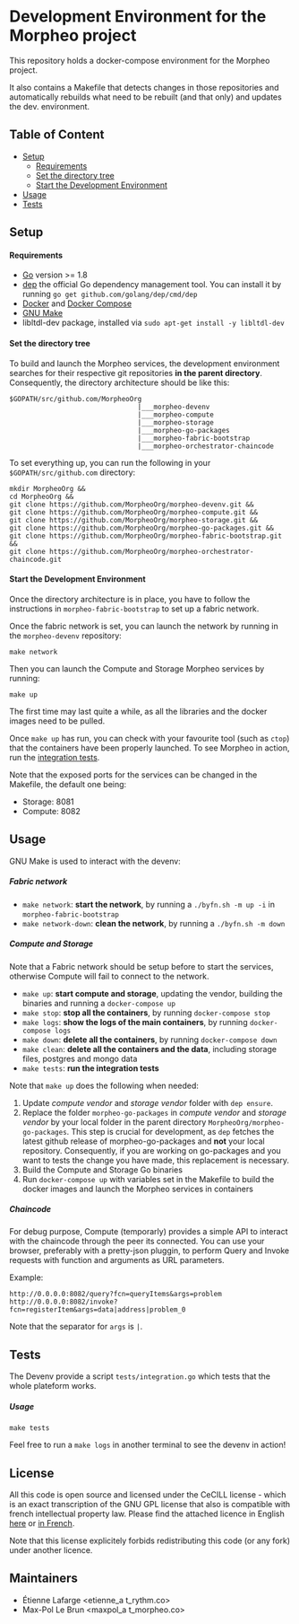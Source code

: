 # Development Environment for the Morpheo project

This repository holds a docker-compose environment for the Morpheo project.

It also contains a Makefile that detects changes in those repositories and
automatically rebuilds what need to be rebuilt (and that only) and updates the
dev. environment.

## Table of Content
- [Setup](#setup)
    - [Requirements](#requirements)
    - [Set the directory tree](#set-the-directory-tree)
    - [Start the Development Environment](#start-the-development-environment)
- [Usage](#usage)
- [Tests](#tests)

## Setup
#### Requirements
* [Go](https://golang.org/doc/install) version >= 1.8
* [dep](https://github.com/golang/dep) the official Go dependency management tool. You can install it by running `go get github.com/golang/dep/cmd/dep`
* [Docker](https://docs.docker.com/engine/installation/) and [Docker Compose](https://docs.docker.com/compose/install/)
* [GNU Make](https://www.gnu.org/software/make/)
* libltdl-dev package, installed via `sudo apt-get install -y libltdl-dev`

#### Set the directory tree
To build and launch the Morpheo services, the development environment searches for their respective git repositories **in the parent directory**. Consequently, the directory architecture should be like this:
```
$GOPATH/src/github.com/MorpheoOrg
                                |___morpheo-devenv
                                |___morpheo-compute
                                |___morpheo-storage
                                |___morpheo-go-packages
                                |___morpheo-fabric-bootstrap
                                |___morpheo-orchestrator-chaincode
```

To set everything up, you can run the following in your `$GOPATH/src/github.com` directory:
```
mkdir MorpheoOrg &&
cd MorpheoOrg &&
git clone https://github.com/MorpheoOrg/morpheo-devenv.git &&
git clone https://github.com/MorpheoOrg/morpheo-compute.git &&
git clone https://github.com/MorpheoOrg/morpheo-storage.git &&
git clone https://github.com/MorpheoOrg/morpheo-go-packages.git &&
git clone https://github.com/MorpheoOrg/morpheo-fabric-bootstrap.git &&
git clone https://github.com/MorpheoOrg/morpheo-orchestrator-chaincode.git
```


#### Start the Development Environment
Once the directory architecture is in place, you have to follow the instructions
in `morpheo-fabric-bootstrap` to set up a fabric network.

Once the fabric network is set, you can launch the network by running in the `morpheo-devenv` repository:
```
make network
```

Then you can launch the Compute and Storage Morpheo services by running:
```
make up
```

The first time may last quite a while, as all the libraries and the docker images need to be pulled.

Once `make up` has run, you can check with your favourite tool (such as `ctop`) that the containers have been properly launched. To see Morpheo in action, run the [integration tests](#tests).

Note that the exposed ports for the services can be changed in the Makefile, the default one being:
* Storage: 8081
* Compute: 8082

## Usage
GNU Make is used to interact with the devenv:

##### Fabric network
* `make network`: **start the network**, by running a `./byfn.sh -m up -i` in `morpheo-fabric-bootstrap`
* `make network-down`: **clean the network**, by running a `./byfn.sh -m down`

##### Compute and Storage
Note that a Fabric network should be setup before to start the services, otherwise Compute will fail to connect to the network.
* `make up`: **start compute and storage**, updating the vendor, building the binaries and running a `docker-compose up`
* `make stop`: **stop all the containers**, by running `docker-compose stop`
* `make logs`: **show the logs of the main containers**, by running `docker-compose logs`
* `make down`: **delete all the containers**, by running `docker-compose down`
* `make clean`: **delete all the containers and the data**, including storage files, postgres and mongo data
* `make tests`: **run the integration tests**

Note that `make up` does the following when needed:

1. Update *compute vendor* and *storage vendor* folder with `dep ensure`.
2. Replace the folder `morpheo-go-packages` in *compute vendor* and *storage vendor* by your local folder in the parent directory `MorpheoOrg/morpheo-go-packages`. This step is crucial for development, as `dep` fetches the latest github release of morpheo-go-packages and **not** your local repository. Consequently, if you are working on go-packages and you want to tests the change you have made, this replacement is necessary.
3. Build the Compute and Storage Go binaries
4. Run `docker-compose up` with variables set in the Makefile to build the docker images and launch the Morpheo services in containers


##### Chaincode
For debug purpose, Compute (temporarly) provides a simple API to interact with the chaincode through the peer its connected. You can use your browser, preferably with a pretty-json pluggin, to perform Query and Invoke requests with function and arguments as URL parameters.

Example:
```
http://0.0.0.0:8082/query?fcn=queryItems&args=problem
http://0.0.0.0:8082/invoke?fcn=registerItem&args=data|address|problem_0
```
Note that the separator for `args` is `|`.

## Tests
The Devenv provide a script `tests/integration.go` which tests that the whole plateform works.

##### Usage
```
make tests
```

Feel free to run a `make logs` in another terminal to see the devenv in action!

License
-------

All this code is open source and licensed under the CeCILL license - which is an
exact transcription of the GNU GPL license that also is compatible with french
intellectual property law. Please find the attached licence in English [here](./LICENSE) or
[in French](./LICENCE).

Note that this license explicitely forbids redistributing this code (or any
fork) under another licence.

Maintainers
-----------
* Étienne Lafarge <etienne_a t_rythm.co>
* Max-Pol Le Brun <maxpol_a t_morpheo.co>